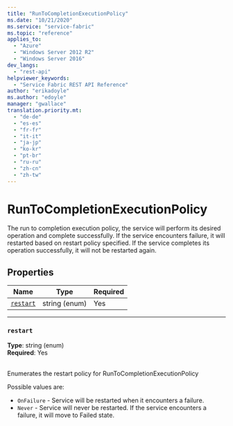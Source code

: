 ```yaml
---
title: "RunToCompletionExecutionPolicy"
ms.date: "10/21/2020"
ms.service: "service-fabric"
ms.topic: "reference"
applies_to: 
  - "Azure"
  - "Windows Server 2012 R2"
  - "Windows Server 2016"
dev_langs: 
  - "rest-api"
helpviewer_keywords: 
  - "Service Fabric REST API Reference"
author: "erikadoyle"
ms.author: "edoyle"
manager: "gwallace"
translation.priority.mt: 
  - "de-de"
  - "es-es"
  - "fr-fr"
  - "it-it"
  - "ja-jp"
  - "ko-kr"
  - "pt-br"
  - "ru-ru"
  - "zh-cn"
  - "zh-tw"
---
```

# RunToCompletionExecutionPolicy

The run to completion execution policy, the service will perform its desired operation and complete successfully. If the service encounters failure, it will restarted based on restart policy specified. If the service completes its operation successfully, it will not be restarted again.

## Properties
| Name | Type | Required |
| --- | --- | --- |
| [`restart`](#restart) | string (enum) | Yes |

____
### `restart`
__Type__: string (enum) <br/>
__Required__: Yes<br/>
<br/>


Enumerates the restart policy for RunToCompletionExecutionPolicy

Possible values are: 

  - `OnFailure` - Service will be restarted when it encounters a failure.
  - `Never` - Service will never be restarted. If the service encounters a failure, it will move to Failed state.


